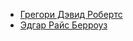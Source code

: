 * [Грегори Дэвид Робертс](/books/foreign_adventure/Грегори%20Дэвид%20Робертс)
* [Эдгар Райс Берроуз](/books/foreign_adventure/Эдгар%20Райс%20Берроуз)